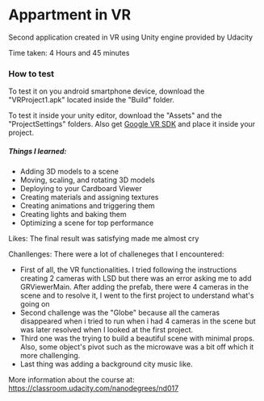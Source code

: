 # Appartment in VR

Second application created in VR using Unity engine provided by Udacity

Time taken: 4 Hours and 45 minutes
### How to test
To test it on you android smartphone device, download the "VRProject1.apk" located inside the "Build" folder.

To test it inside your unity editor, download the "Assets" and the "ProjectSettings" folders. Also get [Google VR SDK](https://github.com/googlevr/gvr-unity-sdk) and place it inside your project.

##### Things I learned:
* Adding 3D models to a scene
* Moving, scaling, and rotating 3D models
* Deploying to your Cardboard Viewer
* Creating materials and assigning textures
* Creating animations and triggering them
* Creating lights and baking them
* Optimizing a scene for top performance

Likes: The final result was satisfying made me almost cry

Chanllenges: There were a lot of challeneges that I encountered:
* First of all, the VR functionalities. I tried following the instructions creating 2 cameras with LSD but there was an error asking me to add GRViewerMain. After adding the prefab, there were 4 cameras in the scene and to resolve it, I went to the first project to understand what's going on
* Second challenge was the "Globe" because all the cameras disappeared when i tried to run when i had 4 cameras in the scene but was later resolved when I looked at the first project.
* Third one was the trying to build a beautiful scene with minimal props. Also, some object's pivot such as the microwave was a bit off which it more challenging.
* Last thing was adding a background city music like.

More information about the course at: https://classroom.udacity.com/nanodegrees/nd017
